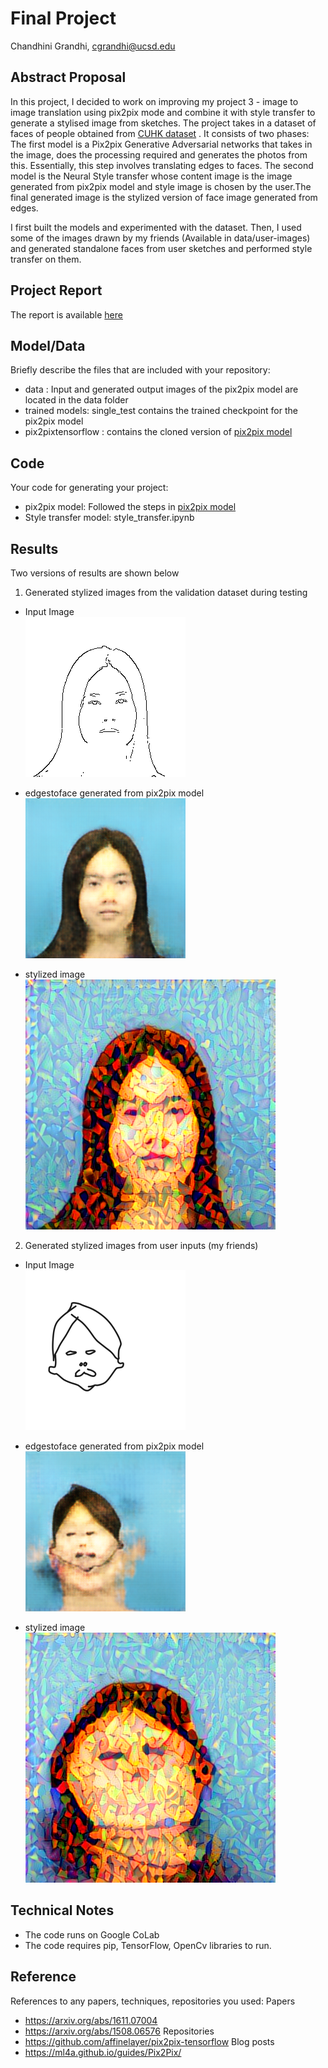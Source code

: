 # Final Project

Chandhini Grandhi, cgrandhi@ucsd.edu


## Abstract Proposal

In this project, I decided to work on improving my project 3 - image to image translation using pix2pix mode and combine it with style transfer to generate a stylised image from sketches. The project takes in a dataset of faces of people obtained from [CUHK dataset](http://mmlab.ie.cuhk.edu.hk/archive/facesketch.html) . It consists of two phases: The first model is a Pix2pix Generative Adversarial networks that takes in the image, does the processing required and generates the photos from this. Essentially, this step involves translating edges to faces. The second model is the Neural Style transfer whose content image is the image generated from pix2pix model and style image is chosen by the user.The final generated image is the stylized version of face image generated from edges. 

I first built the models and experimented with the dataset. Then, I used some of the images drawn by my friends (Available in data/user-images) and generated standalone faces from user sketches and performed style transfer on them.


## Project Report

The report is available [here](https://github.com/ucsd-ml-arts/ml-art-final-chandhini-g-1/tree/master/report)


## Model/Data

Briefly describe the files that are included with your repository:
- data : Input and generated output images of the pix2pix model are located in the data folder
- trained models: single_test contains the trained checkpoint for the pix2pix model
- pix2pixtensorflow : contains the cloned version of [pix2pix model](https://github.com/affinelayer/pix2pix-tensorflow)


## Code

Your code for generating your project:
- pix2pix model: Followed the steps in [pix2pix model](https://github.com/affinelayer/pix2pix-tensorflow)
- Style transfer model: style_transfer.ipynb

## Results

Two versions of results are shown below
1. Generated stylized images from the validation dataset during testing
- Input Image <br />
![Alt Text](https://github.com/ucsd-ml-arts/ml-art-final-chandhini-g-1/blob/master/faces_test/images/f-021-01-inputs.png)

- edgestoface generated from pix2pix model <br />
![Alt Text](https://github.com/ucsd-ml-arts/ml-art-final-chandhini-g-1/blob/master/faces_test/images/f-021-01-outputs.png)

- stylized image<br />
![Alt Text](https://github.com/ucsd-ml-arts/ml-art-final-chandhini-g-1/blob/master/style_transfer_results/validation-data.png)

2. Generated stylized images from user inputs (my friends)
- Input Image <br />
![Alt Text](https://github.com/ucsd-ml-arts/ml-art-final-chandhini-g-1/blob/master/data/user-images/resized/autodraw-3.png)

- edgestoface generated from pix2pix model<br />
![Alt Text](https://github.com/ucsd-ml-arts/ml-art-final-chandhini-g-1/blob/master/data/user-images/output/output-autodraw3.png)

- stylized image<br />
![Alt Text](https://github.com/ucsd-ml-arts/ml-art-final-chandhini-g-1/blob/master/style_transfer_results/user-image.png)

## Technical Notes

- The code runs on Google CoLab
- The code requires pip, TensorFlow, OpenCv libraries to run.


## Reference

References to any papers, techniques, repositories you used:
Papers <br />
- https://arxiv.org/abs/1611.07004
- https://arxiv.org/abs/1508.06576
Repositories <br />
- https://github.com/affinelayer/pix2pix-tensorflow
Blog posts <br />
- https://ml4a.github.io/guides/Pix2Pix/
